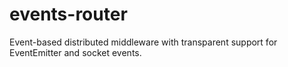 events-router
=============

Event-based distributed middleware with transparent support for EventEmitter and socket events.
